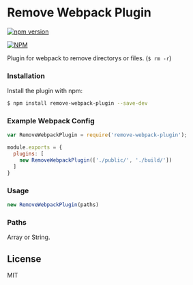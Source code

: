 # Remove Webpack Plugin

[![npm version](https://badge.fury.io/js/remove-webpack-plugin.svg)](https://badge.fury.io/js/remove-webpack-plugin)

[![NPM](https://nodei.co/npm/remove-webpack-plugin.png?downloads=true&downloadRank=true&stars=true)](https://nodei.co/npm/remove-webpack-plugin/)

Plugin for webpack to remove directorys or files. (`$ rm -r`)

### Installation

Install the plugin with npm:

```sh
$ npm install remove-webpack-plugin --save-dev
```

### Example Webpack Config

```javascript
var RemoveWebpackPlugin = require('remove-webpack-plugin');

module.exports = {
  plugins: [
    new RemoveWebpackPlugin(['./public/', './build/'])
  ]
}
```

### Usage

```javascript
new RemoveWebpackPlugin(paths)
```

### Paths

Array or String.

License
----

MIT

